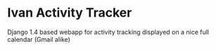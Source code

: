 Ivan Activity Tracker
=====================

Django 1.4 based webapp for activity tracking displayed on a nice full calendar (Gmail alike)
